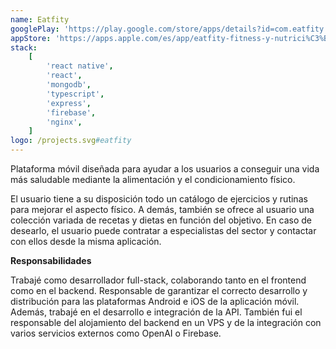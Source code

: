 ```yaml
---
name: Eatfity
googlePlay: 'https://play.google.com/store/apps/details?id=com.eatfity'
appStore: 'https://apps.apple.com/es/app/eatfity-fitness-y-nutrici%C3%B3n/id6450825366'
stack:
    [
        'react native',
        'react',
        'mongodb',
        'typescript',
        'express',
        'firebase',
        'nginx',
    ]
logo: /projects.svg#eatfity
---
```


Plataforma móvil diseñada para ayudar a los usuarios a conseguir una vida más
saludable mediante la alimentación y el condicionamiento físico.

El usuario tiene a su disposición todo un catálogo de ejercicios y rutinas para
mejorar el aspecto físico. A demás, también se ofrece al usuario una colección
variada de recetas y dietas en función del objetivo. En caso de desearlo, el usuario
puede contratar a especialistas del sector y contactar con ellos desde la misma
aplicación.

<b>Responsabilidades</b>

Trabajé como desarrollador full-stack, colaborando tanto en el frontend como en el
backend. Responsable de garantizar el correcto desarrollo y distribución para las
plataformas Android e iOS de la aplicación móvil. Además, trabajé en el desarrollo e
integración de la API. También fui el responsable del alojamiento del backend en un
VPS y de la integración con varios servicios externos como OpenAI o Firebase.
